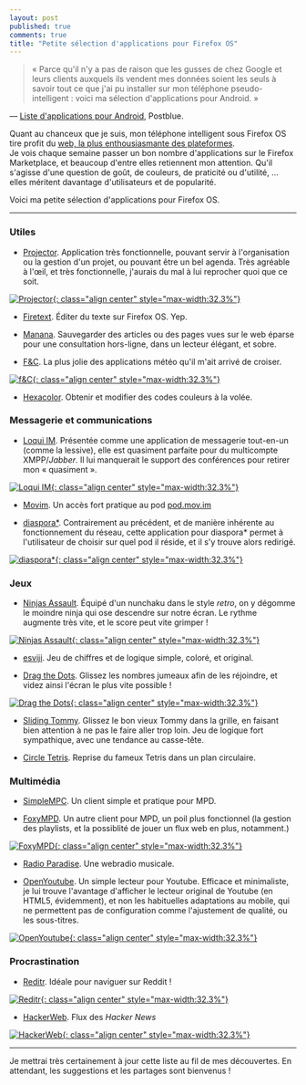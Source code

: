 ```yaml
---
layout: post
published: true
comments: true
title: "Petite sélection d'applications pour Firefox OS"
---
```

> « Parce qu'il n'y a pas de raison que les gusses de chez Google et leurs clients auxquels ils vendent mes données soient les seuls à savoir tout ce que j'ai pu installer sur mon téléphone pseudo-intelligent : voici ma sélection d'applications pour Android. »

— [Liste d'applications pour Android](http://postblue.info/liste-applications-android/), Postblue.

Quant au chanceux que je suis, mon téléphone intelligent sous Firefox OS tire profit du [web, la plus enthousiasmante des plateformes](http://schoewilliam.fr/2014/05/03/apr%C3%A8s-quelques-open-web-apps-bilan-d-exp%C3%A9rience-.html).  
Je vois chaque semaine passer un bon nombre d'applications sur le Firefox Marketplace, et beaucoup d'entre elles retiennent mon attention. Qu'il s'agisse d'une question de goût, de couleurs, de praticité ou d'utilité, … elles méritent davantage d'utilisateurs et de popularité.

Voici ma petite sélection d'applications pour Firefox OS.

---

### Utiles

* [Projector](https://marketplace.firefox.com/app/projector). Application très fonctionnelle, pouvant servir à l'organisation ou la gestion d'un projet, ou pouvant être un bel agenda. Très agréable à l'œil, et très fonctionnelle, j'aurais du mal à lui reprocher quoi que ce soit.

 [![Projector](/images/openwebapps/projector.png){: class="align center" style="max-width:32.3%"}](/images/openwebapps/projector.png)

* [Firetext](https://marketplace.firefox.com/app/firetext). Éditer du texte sur Firefox OS. Yep.

* [Manana](https://marketplace.firefox.com/app/manana). Sauvegarder des articles ou des pages vues sur le web éparse pour une consultation hors-ligne, dans un lecteur élégant, et sobre.

* [F&C](https://marketplace.firefox.com/app/fc). La plus jolie des applications météo qu'il m'ait arrivé de croiser.

 [![f&C](/images/openwebapps/fc.png){: class="align center" style="max-width:32.3%"}](/images/openwebapps/fc.png)

* [Hexacolor](https://marketplace.firefox.com/app/hexacolor). Obtenir et modifier des codes couleurs à la volée.

### Messagerie et communications

* [Loqui IM](https://marketplace.firefox.com/app/loqui). Présentée comme une application de messagerie tout-en-un (comme la lessive), elle est quasiment parfaite pour du multicompte XMPP/*Jabber*. Il lui 
manquerait le support des conférences pour retirer mon « quasiment ».

[![Loqui IM](/images/openwebapps/loqui.png){: class="align center" style="max-width:32.3%"}](/images/openwebapps/loqui.png)

* [Movim](https://marketplace.firefox.com/app/movim). Un accès fort pratique au pod [pod.mov.im](https://pod.movim.eu/)

* [diaspora\*](https://marketplace.firefox.com/app/diaspora). Contrairement au précédent, et de manière inhérente au fonctionnement du réseau, cette application pour diaspora\* permet à l'utilisateur de choisir sur quel pod il réside, et il s'y trouve alors redirigé.

[![diaspora\*](/images/openwebapps/diaspora.png){: class="align center" style="max-width:32.3%"}](/images/openwebapps/diaspora.png)


### Jeux

* [Ninjas Assault](https://marketplace.firefox.com/app/ninjas-assault/). Équipé d'un nunchaku dans le style *retro*, on y dégomme le moindre ninja qui ose descendre sur notre écran. Le rythme augmente très vite, et le score peut vite grimper !

[![Ninjas Assault](/images/openwebapps/ninjasassault.png){: class="align center" style="max-width:32.3%"}](/images/openwebapps/ninjasassault.png)

* [esviji](https://marketplace.firefox.com/app/esviji). Jeu de chiffres et de logique simple, coloré, et original.

* [Drag the Dots](https://marketplace.firefox.com/app/drag-the-dots). Glissez les nombres jumeaux afin de les réjoindre, et videz ainsi l'écran le plus vite possible !

[![Drag the Dots](/images/openwebapps/dragthedots.png){: class="align center" style="max-width:32.3%"}](/images/openwebapps/dragthedots.png)

* [Sliding Tommy](https://marketplace.firefox.com/app/sliding-tommy). Glissez le bon vieux Tommy dans la grille, en faisant bien attention à ne pas le faire aller trop loin. Jeu de logique fort sympathique, avec une tendance au casse-tête.

* [Circle Tetris](https://marketplace.firefox.com/app/circle-tetris). Reprise du fameux Tetris dans un plan circulaire.

### Multimédia

* [SimpleMPC](https://marketplace.firefox.com/app/simplempc). Un client simple et pratique pour MPD.

* [FoxyMPD](https://marketplace.firefox.com/app/foxympd). Un autre client pour MPD, un poil plus fonctionnel (la gestion des playlists, et la possiblité de jouer un flux web en plus, notamment.)

[![FoxyMPD](/images/openwebapps/foxympd.png){: class="align center" style="max-width:32.3%"}](/images/openwebapps/foxympd.png)

* [Radio Paradise](https://marketplace.firefox.com/app/radio-paradise/). Une webradio musicale.

* [OpenYoutube](https://marketplace.firefox.com/app/openyoutube). Un simple lecteur pour Youtube. Efficace et minimaliste, je lui trouve l'avantage d'afficher le lecteur original de Youtube (en HTML5, évidemment), et non les habituelles adaptations au mobile, qui ne permettent pas de configuration comme l'ajustement de qualité, ou les sous-titres.

[![OpenYoutube](/images/openwebapps/openyoutube.png){: class="align center" style="max-width:32.3%"}](/images/openwebapps/openyoutube.png)

### Procrastination

* [Reditr](https://marketplace.firefox.com/app/reditr). Idéale pour naviguer sur Reddit !

[![Reditr](/images/openwebapps/reditr.png){: class="align center" style="max-width:32.3%"}](/images/openwebapps/reditr.png)

* [HackerWeb](https://marketplace.firefox.com/app/hackerweb). Flux des *Hacker News*

[![HackerWeb](/images/openwebapps/hackerweb.png){: class="align center" style="max-width:32.3%"}](/images/openwebapps/hackerweb.png)

---

Je mettrai très certainement à jour cette liste au fil de mes découvertes. En attendant, les suggestions et les partages sont bienvenus !